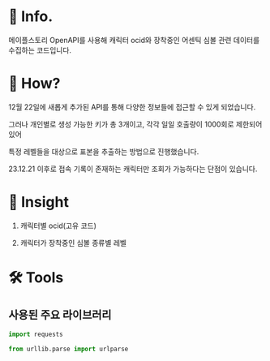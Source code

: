 # 📌 Info.
메이플스토리 OpenAPI를 사용해 캐릭터 ocid와 장착중인 어센틱 심볼 관련 데이터를 수집하는 코드입니다.

# 🧐 How?
12월 22일에 새롭게 추가된 API를 통해 다양한 정보들에 접근할 수 있게 되었습니다.

그러나 개인별로 생성 가능한 키가 총 3개이고, 각각 일일 호출량이 1000회로 제한되어있어

특정 레벨들을 대상으로 표본을 추출하는 방법으로 진행했습니다.

23.12.21 이후로 접속 기록이 존재하는 캐릭터만 조회가 가능하다는 단점이 있습니다.

# 📝 Insight
1. 캐릭터별 ocid(고유 코드)

2. 캐릭터가 장착중인 심볼 종류별 레벨

# 🛠️ Tools
## 사용된 주요 라이브러리

```python
import requests
```

```python
from urllib.parse import urlparse
```
